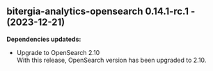 ## bitergia-analytics-opensearch 0.14.1-rc.1 - (2023-12-21)

**Dependencies updateds:**

 * Upgrade to OpenSearch 2.10\
   With this release, OpenSearch version has been upgraded to 2.10.

